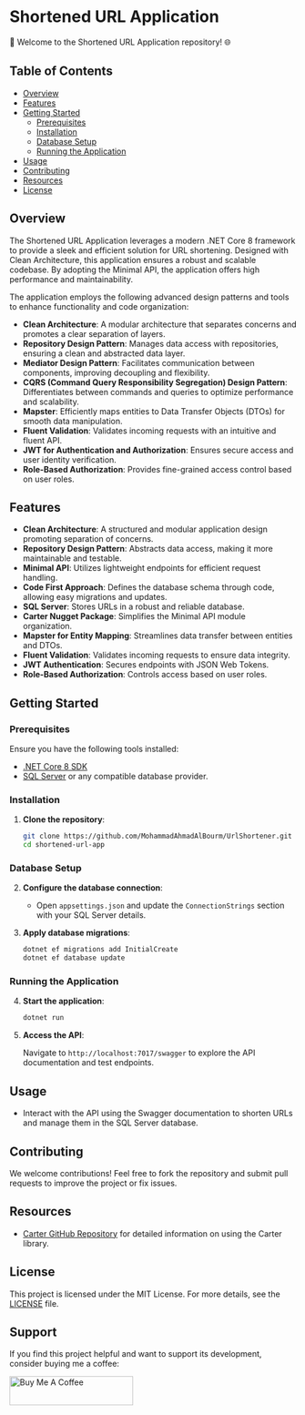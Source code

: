 # Shortened URL Application

🚀 Welcome to the Shortened URL Application repository! 🌐

## Table of Contents

- [Overview](#overview)
- [Features](#features)
- [Getting Started](#getting-started)
  - [Prerequisites](#prerequisites)
  - [Installation](#installation)
  - [Database Setup](#database-setup)
  - [Running the Application](#running-the-application)
- [Usage](#usage)
- [Contributing](#contributing)
- [Resources](#resources)
- [License](#license)

## Overview

The Shortened URL Application leverages a modern .NET Core 8 framework to provide a sleek and efficient solution for URL shortening. Designed with Clean Architecture, this application ensures a robust and scalable codebase. By adopting the Minimal API, the application offers high performance and maintainability. 

The application employs the following advanced design patterns and tools to enhance functionality and code organization:
- **Clean Architecture**: A modular architecture that separates concerns and promotes a clear separation of layers.
- **Repository Design Pattern**: Manages data access with repositories, ensuring a clean and abstracted data layer.
- **Mediator Design Pattern**: Facilitates communication between components, improving decoupling and flexibility.
- **CQRS (Command Query Responsibility Segregation) Design Pattern**: Differentiates between commands and queries to optimize performance and scalability.
- **Mapster**: Efficiently maps entities to Data Transfer Objects (DTOs) for smooth data manipulation.
- **Fluent Validation**: Validates incoming requests with an intuitive and fluent API.
- **JWT for Authentication and Authorization**: Ensures secure access and user identity verification.
- **Role-Based Authorization**: Provides fine-grained access control based on user roles.

## Features

- **Clean Architecture**: A structured and modular application design promoting separation of concerns.
- **Repository Design Pattern**: Abstracts data access, making it more maintainable and testable.
- **Minimal API**: Utilizes lightweight endpoints for efficient request handling.
- **Code First Approach**: Defines the database schema through code, allowing easy migrations and updates.
- **SQL Server**: Stores URLs in a robust and reliable database.
- **Carter Nugget Package**: Simplifies the Minimal API module organization.
- **Mapster for Entity Mapping**: Streamlines data transfer between entities and DTOs.
- **Fluent Validation**: Validates incoming requests to ensure data integrity.
- **JWT Authentication**: Secures endpoints with JSON Web Tokens.
- **Role-Based Authorization**: Controls access based on user roles.

## Getting Started

### Prerequisites

Ensure you have the following tools installed:

- [.NET Core 8 SDK](https://dotnet.microsoft.com/download/dotnet/8.0)
- [SQL Server](https://www.microsoft.com/en-us/sql-server/sql-server-downloads) or any compatible database provider.

### Installation

1. **Clone the repository**:

   ```bash
   git clone https://github.com/MohammadAhmadAlBourm/UrlShortener.git
   cd shortened-url-app
   ```

### Database Setup

2. **Configure the database connection**:

   - Open `appsettings.json` and update the `ConnectionStrings` section with your SQL Server details.

3. **Apply database migrations**:

   ```bash
   dotnet ef migrations add InitialCreate
   dotnet ef database update
   ```

### Running the Application

4. **Start the application**:

   ```bash
   dotnet run
   ```

5. **Access the API**:

   Navigate to `http://localhost:7017/swagger` to explore the API documentation and test endpoints.

## Usage

- Interact with the API using the Swagger documentation to shorten URLs and manage them in the SQL Server database.

## Contributing

We welcome contributions! Feel free to fork the repository and submit pull requests to improve the project or fix issues.

## Resources

- [Carter GitHub Repository](https://github.com/CarterCommunity/Carter) for detailed information on using the Carter library.

## License

This project is licensed under the MIT License. For more details, see the [LICENSE](LICENSE) file.

## Support
If you find this project helpful and want to support its development, consider buying me a coffee:

<!-- Buy Me a Coffee Button -->
<a href="https://www.buymeacoffee.com/MohammadBourm" target="_blank">
    <img src="https://www.buymeacoffee.com/assets/img/custom_images/yellow_img.png" alt="Buy Me A Coffee" style="height: 51px !important;width: 217px !important;" >
</a>
<!-- Buy Me a Coffee Script -->
<script type="text/javascript" src="https://cdnjs.buymeacoffee.com/1.0.0/button.prod.min.js" data-name="bmc-button" data-slug="mohammadbourm" data-color="#FFDD00" data-emoji=""  data-font="Cookie" data-text="Buy me a coffee" data-outline-color="#000000" data-font-color="#000000" data-coffee-color="#ffffff" ></script>
